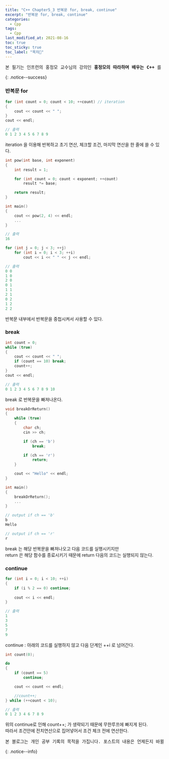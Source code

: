 ```yaml
---
title: "C++ Chapter5_3 반복문 for, break, continue"
excerpt: "반복문 for, break, continue"
categories:
  - Cpp
tags:
  - Cpp
last_modified_at: 2021-08-16
toc: true
toc_sticky: true
toc_label: "목차👀"
---
```


<pre>본 필기는 인프런의 홍정모 교수님의 강의인 <b>홍정모의 따라하며 배우는 C++</b> 를 듣고 작성합니다.</pre>{: .notice--success}

### 반복문 for

```cpp
for (int count = 0; count < 10; ++count) // iteration
{
    cout << count << " ";
}
cout << endl;

// 출력
0 1 2 3 4 5 6 7 8 9
```
iteration 을 이용해 반복하고 초기 연산, 체크할 조건, 마지막 연산을 한 줄에 쓸 수 있다.

```cpp
int pow(int base, int exponent)
{
    int result = 1;

    for (int count = 0; count < exponent; ++count)
        result *= base;

    return result;
}

int main()
{
    cout << pow(2, 4) << endl;
    ...
}

// 출력
16
```

```cpp
for (int j = 0; j < 3; ++j)
    for (int i = 0; i < 3; ++i)
        cout << i << " " << j << endl;

// 출력
0 0
1 0
2 0
0 1
1 1
2 1
0 2
1 2
2 2
```
반복문 내부에서 반복문을 중첩시켜서 사용할 수 있다.

### break
```cpp
int count = 0;
while (true)
{
    cout << count << " ";
    if (count == 10) break;
    count++;
}
cout << endl;

// 출력
0 1 2 3 4 5 6 7 8 9 10
```
break 로 반복문을 빠져나온다.

```cpp
void breakOrReturn()
{
    while (true)
    {
        char ch;
        cin >> ch;

        if (ch == 'b')
            break;

        if (ch == 'r')
            return;
    }

    cout << "Hello" << endl;
}

int main()
{
    breakOrReturn();
    ...
}

// output if ch == 'b' 
b
Hello

// output if ch == 'r'
r

```
break 는 해당 반복문을 빠져나오고 다음 코드를 실행시키지만     
return 은 해당 함수를 종료시키기 때문에 return 다음의 코드는 실행되지 않는다.

### continue
```cpp
for (int i = 0; i < 10; ++i)
{
    if (i % 2 == 0) continue;	
    
    cout << i << endl;
}

// 출력
1
3
5
7
9
```
continue : 아래의 코드를 실행하지 않고 다음 단계인 ++i 로 넘어간다.

```cpp
int count(0);

do
{
    if (count == 5)
        continue;

    cout << count << endl;

    //count++;	
} while (++count < 10);

// 출력
0 1 2 3 4 6 7 8 9
```
위의 continue로 인해 count++; 가 생략되기 때문에 무한루프에 빠지게 된다.    
따라서 조건안에 전치연산으로 집어넣어서 조건 체크 전에 연산한다.


<pre>본 블로그는 개인 공부 기록의 목적을 가집니다. 포스트의 내용은 언제든지 바뀔 수 있습니다.</pre>{: .notice--info}